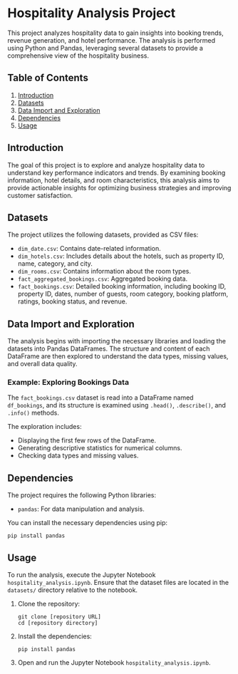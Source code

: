 # Hospitality Analysis Project

This project analyzes hospitality data to gain insights into booking trends, revenue generation, and hotel performance. The analysis is performed using Python and Pandas, leveraging several datasets to provide a comprehensive view of the hospitality business.

## Table of Contents

1.  [Introduction](#introduction)
2.  [Datasets](#datasets)
3.  [Data Import and Exploration](#data-import-and-exploration)
4.  [Dependencies](#dependencies)
5.  [Usage](#usage)

## Introduction

The goal of this project is to explore and analyze hospitality data to understand key performance indicators and trends. By examining booking information, hotel details, and room characteristics, this analysis aims to provide actionable insights for optimizing business strategies and improving customer satisfaction.

## Datasets

The project utilizes the following datasets, provided as CSV files:

*   `dim_date.csv`: Contains date-related information.
*   `dim_hotels.csv`: Includes details about the hotels, such as property ID, name, category, and city.
*   `dim_rooms.csv`: Contains information about the room types.
*   `fact_aggregated_bookings.csv`: Aggregated booking data.
*   `fact_bookings.csv`: Detailed booking information, including booking ID, property ID, dates, number of guests, room category, booking platform, ratings, booking status, and revenue.

## Data Import and Exploration

The analysis begins with importing the necessary libraries and loading the datasets into Pandas DataFrames. The structure and content of each DataFrame are then explored to understand the data types, missing values, and overall data quality.

### Example: Exploring Bookings Data

The `fact_bookings.csv` dataset is read into a DataFrame named `df_bookings`, and its structure is examined using `.head()`, `.describe()`, and `.info()` methods.


The exploration includes:

*   Displaying the first few rows of the DataFrame.
*   Generating descriptive statistics for numerical columns.
*   Checking data types and missing values.

## Dependencies

The project requires the following Python libraries:

*   `pandas`: For data manipulation and analysis.

You can install the necessary dependencies using pip:
```shell
pip install pandas
```


## Usage

To run the analysis, execute the Jupyter Notebook `hospitality_analysis.ipynb`. Ensure that the dataset files are located in the `datasets/` directory relative to the notebook.

1.  Clone the repository:

    ```
    git clone [repository URL]
    cd [repository directory]
    ```
2.  Install the dependencies:

    ```
    pip install pandas
    ```
3.  Open and run the Jupyter Notebook `hospitality_analysis.ipynb`.

